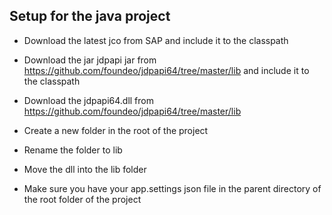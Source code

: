 ## Setup for the java project

- Download the latest jco from SAP and include it to the classpath
- Download the jar jdpapi jar from https://github.com/foundeo/jdpapi64/tree/master/lib and include it to the classpath
- Download the jdpapi64.dll from https://github.com/foundeo/jdpapi64/tree/master/lib
- Create a new folder in the root of the project
- Rename the folder to lib
- Move the dll into the lib folder

- Make sure you have your app.settings json file in the parent directory of the root folder of the project